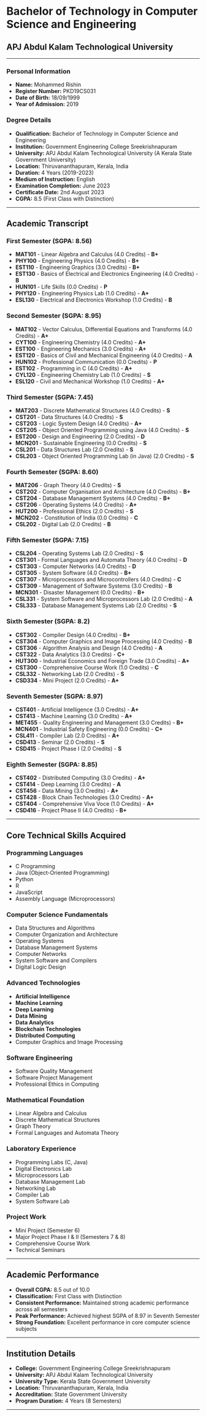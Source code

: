 # Bachelor of Technology in Computer Science and Engineering
## APJ Abdul Kalam Technological University

---

### **Personal Information**
- **Name:** Mohammed Rishin
- **Register Number:** PKD19CS031
- **Date of Birth:** 18/09/1999
- **Year of Admission:** 2019

### **Degree Details**
- **Qualification:** Bachelor of Technology in Computer Science and Engineering
- **Institution:** Government Engineering College Sreekrishnapuram
- **University:** APJ Abdul Kalam Technological University (A Kerala State Government University)
- **Location:** Thiruvananthapuram, Kerala, India
- **Duration:** 4 Years (2019-2023)
- **Medium of Instruction:** English
- **Examination Completion:** June 2023
- **Certificate Date:** 2nd August 2023
- **CGPA:** 8.5 (First Class with Distinction)

---

## **Academic Transcript**

### **First Semester (SGPA: 8.56)**
- **MAT101** - Linear Algebra and Calculus (4.0 Credits) - **B+**
- **PHY100** - Engineering Physics (4.0 Credits) - **B+**
- **EST110** - Engineering Graphics (3.0 Credits) - **B+**
- **EST130** - Basics of Electrical and Electronics Engineering (4.0 Credits) - **B**
- **HUN101** - Life Skills (0.0 Credits) - **P**
- **PHY120** - Engineering Physics Lab (1.0 Credits) - **A+**
- **ESL130** - Electrical and Electronics Workshop (1.0 Credits) - **B**

### **Second Semester (SGPA: 8.95)**
- **MAT102** - Vector Calculus, Differential Equations and Transforms (4.0 Credits) - **A+**
- **CYT100** - Engineering Chemistry (4.0 Credits) - **A+**
- **EST100** - Engineering Mechanics (3.0 Credits) - **A+**
- **EST120** - Basics of Civil and Mechanical Engineering (4.0 Credits) - **A**
- **HUN102** - Professional Communication (0.0 Credits) - **P**
- **EST102** - Programming in C (4.0 Credits) - **A+**
- **CYL120** - Engineering Chemistry Lab (1.0 Credits) - **S**
- **ESL120** - Civil and Mechanical Workshop (1.0 Credits) - **A+**

### **Third Semester (SGPA: 7.45)**
- **MAT203** - Discrete Mathematical Structures (4.0 Credits) - **S**
- **CST201** - Data Structures (4.0 Credits) - **S**
- **CST203** - Logic System Design (4.0 Credits) - **A+**
- **CST205** - Object Oriented Programming using Java (4.0 Credits) - **S**
- **EST200** - Design and Engineering (2.0 Credits) - **D**
- **MCN201** - Sustainable Engineering (0.0 Credits) - **S**
- **CSL201** - Data Structures Lab (2.0 Credits) - **S**
- **CSL203** - Object Oriented Programming Lab (in Java) (2.0 Credits) - **S**

### **Fourth Semester (SGPA: 8.60)**
- **MAT206** - Graph Theory (4.0 Credits) - **S**
- **CST202** - Computer Organisation and Architecture (4.0 Credits) - **B+**
- **CST204** - Database Management Systems (4.0 Credits) - **B+**
- **CST206** - Operating Systems (4.0 Credits) - **A+**
- **HUT200** - Professional Ethics (2.0 Credits) - **S**
- **MCN202** - Constitution of India (0.0 Credits) - **C**
- **CSL202** - Digital Lab (2.0 Credits) - **B**

### **Fifth Semester (SGPA: 7.15)**
- **CSL204** - Operating Systems Lab (2.0 Credits) - **S**
- **CST301** - Formal Languages and Automata Theory (4.0 Credits) - **D**
- **CST303** - Computer Networks (4.0 Credits) - **D**
- **CST305** - System Software (4.0 Credits) - **B+**
- **CST307** - Microprocessors and Microcontrollers (4.0 Credits) - **C**
- **CST309** - Management of Software Systems (3.0 Credits) - **B**
- **MCN301** - Disaster Management (0.0 Credits) - **B+**
- **CSL331** - System Software and Microprocessors Lab (2.0 Credits) - **A**
- **CSL333** - Database Management Systems Lab (2.0 Credits) - **S**

### **Sixth Semester (SGPA: 8.2)**
- **CST302** - Compiler Design (4.0 Credits) - **B+**
- **CST304** - Computer Graphics and Image Processing (4.0 Credits) - **B**
- **CST306** - Algorithm Analysis and Design (4.0 Credits) - **A**
- **CST322** - Data Analytics (3.0 Credits) - **C+**
- **HUT300** - Industrial Economics and Foreign Trade (3.0 Credits) - **A+**
- **CST300** - Comprehensive Course Work (1.0 Credits) - **C**
- **CSL332** - Networking Lab (2.0 Credits) - **S**
- **CSD334** - Mini Project (2.0 Credits) - **A+**

### **Seventh Semester (SGPA: 8.97)**
- **CST401** - Artificial Intelligence (3.0 Credits) - **A+**
- **CST413** - Machine Learning (3.0 Credits) - **A+**
- **MET455** - Quality Engineering and Management (3.0 Credits) - **B+**
- **MCN401** - Industrial Safety Engineering (0.0 Credits) - **C+**
- **CSL411** - Compiler Lab (2.0 Credits) - **A+**
- **CSD413** - Seminar (2.0 Credits) - **S**
- **CSD415** - Project Phase I (2.0 Credits) - **S**

### **Eighth Semester (SGPA: 8.85)**
- **CST402** - Distributed Computing (3.0 Credits) - **A+**
- **CST414** - Deep Learning (3.0 Credits) - **A**
- **CST456** - Data Mining (3.0 Credits) - **A+**
- **CST428** - Block Chain Technologies (3.0 Credits) - **A+**
- **CST404** - Comprehensive Viva Voce (1.0 Credits) - **A+**
- **CSD416** - Project Phase II (4.0 Credits) - **B+**

---

## **Core Technical Skills Acquired**

### **Programming Languages**
- C Programming
- Java (Object-Oriented Programming)
- Python
- R
- JavaScript
- Assembly Language (Microprocessors)

### **Computer Science Fundamentals**
- Data Structures and Algorithms
- Computer Organization and Architecture
- Operating Systems
- Database Management Systems
- Computer Networks
- System Software and Compilers
- Digital Logic Design

### **Advanced Technologies**
- **Artificial Intelligence**
- **Machine Learning**
- **Deep Learning**
- **Data Mining**
- **Data Analytics**
- **Blockchain Technologies**
- **Distributed Computing**
- Computer Graphics and Image Processing

### **Software Engineering**
- Software Quality Management
- Software Project Management
- Professional Ethics in Computing

### **Mathematical Foundation**
- Linear Algebra and Calculus
- Discrete Mathematical Structures
- Graph Theory
- Formal Languages and Automata Theory

### **Laboratory Experience**
- Programming Labs (C, Java)
- Digital Electronics Lab
- Microprocessors Lab
- Database Management Lab
- Networking Lab
- Compiler Lab
- System Software Lab

### **Project Work**
- Mini Project (Semester 6)
- Major Project Phase I & II (Semesters 7 & 8)
- Comprehensive Course Work
- Technical Seminars

---

## **Academic Performance**
- **Overall CGPA:** 8.5 out of 10.0
- **Classification:** First Class with Distinction
- **Consistent Performance:** Maintained strong academic performance across all semesters
- **Peak Performance:** Achieved highest SGPA of 8.97 in Seventh Semester
- **Strong Foundation:** Excellent performance in core computer science subjects

---

## **Institution Details**
- **College:** Government Engineering College Sreekrishnapuram
- **University:** APJ Abdul Kalam Technological University
- **University Type:** Kerala State Government University
- **Location:** Thiruvananthapuram, Kerala, India
- **Accreditation:** State Government University
- **Program Duration:** 4 Years (8 Semesters)

---

